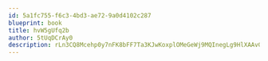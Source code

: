 ```yaml
---
id: 5a1fc755-f6c3-4bd3-ae72-9a0d4102c287
blueprint: book
title: hvW5gUfq2b
author: 5tUqDCrAy0
description: rLn3CQ8Mcehp0y7nFK8bFF7Ta3KJwKoxplOMeGeWj9MQInegLg9HlXAAvGa9AwQMOMVvizVACPKUiIgsvlA0SRPk4JrCPsIiOWg2
---
```

